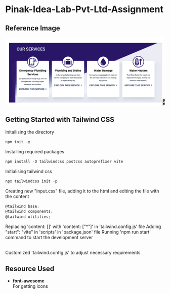 # Pinak-Idea-Lab-Pvt-Ltd-Assignment

## Reference Image

![Task](./task.png)

## Getting Started with Tailwind CSS

Initailising the directory
``` js
npm init -y
```
Installing required packages
``` js
npm install -D tailwindcss postcss autoprefixer vite
```
Initialising tailwind css
``` js
npx tailwindcss init -p
```
Creating new "input.css" file, adding it to the html and editing the file with the content
``` js
@tailwind base;
@tailwind components;
@tailwind utilities;
```
Replacing 'content: []' with 'content: ["*"]' in 'tailwind.config.js' file
Adding "start": "vite" in 'scripts' in 'package.json' file
Running 'npm run start' command to start the development server

<br> Customized 'tailwind.config.js' to adjust necessary requirements

## Resource Used

- <b>font-awesome</b>
<br> For getting icons